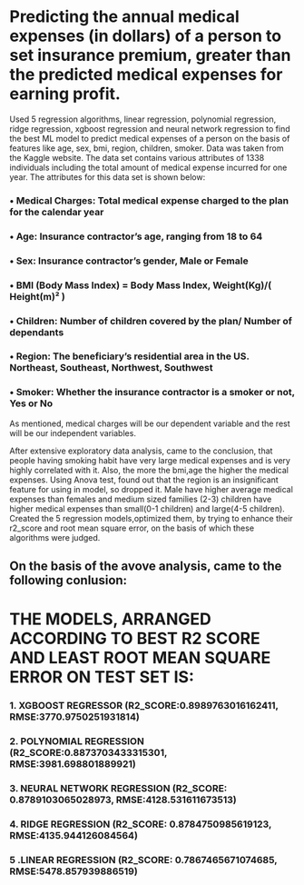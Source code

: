 # Predicting the annual medical expenses (in dollars) of a person to set insurance premium, greater than the predicted medical expenses for earning profit. 
Used 5 regression algorithms, linear regression, polynomial regression, ridge regression, xgboost regression and neural network regression to find the best ML model to predict medical expenses of a person on the basis of features like age, sex, bmi, region, children, smoker.
Data was taken from the Kaggle website. The data set contains various attributes of 1338 individuals including the total amount of medical expense incurred for one year. The attributes for this data set is shown below:
### • Medical Charges: Total medical expense charged to the plan for the calendar year
### • Age: Insurance contractor’s age, ranging from 18 to 64
### • Sex: Insurance contractor’s gender, Male or Female
### • BMI (Body Mass Index) = Body Mass Index, Weight(Kg)/( Height(m)² )
### • Children: Number of children covered by the plan/ Number of dependants
### • Region: The beneficiary’s residential area in the US. Northeast, Southeast, Northwest, Southwest
### • Smoker: Whether the insurance contractor is a smoker or not, Yes or No
As mentioned, medical charges will be our dependent variable and the rest will be our independent variables.


 After extensive exploratory data analysis, came to the conclusion, that people having smoking habit have very large medical expenses and is very highly correlated with it.
 Also, the more the bmi,age the higher the medical expenses. Using Anova test, found out that the region is an insignificant feature for using in model, so dropped it. Male have higher
 average medical expenses than females and medium sized families (2-3) children have higher medical expenses than small(0-1 children) and large(4-5 children). Created 
 the 5 regression models,optimized them, by trying to enhance their r2_score and root mean square error, on the basis of which these algorithms were judged. 
## On the basis of the avove analysis, came to the following conlusion:

# THE MODELS, ARRANGED ACCORDING TO BEST R2 SCORE AND LEAST ROOT MEAN SQUARE ERROR ON TEST SET IS:

### 1. XGBOOST REGRESSOR (R2_SCORE:0.8989763016162411, RMSE:3770.9750251931814)


### 2. POLYNOMIAL REGRESSION (R2_SCORE:0.8873703433315301, RMSE:3981.698801889921)


### 3. NEURAL NETWORK REGRESSION (R2_SCORE: 0.8789103065028973, RMSE:4128.531611673513)


### 4. RIDGE REGRESSION (R2_SCORE: 0.8784750985619123, RMSE:4135.944126084564)


### 5 .LINEAR REGRESSION (R2_SCORE: 0.7867465671074685, RMSE:5478.857939886519) 

